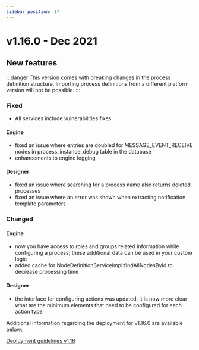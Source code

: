 ```yaml
---
sidebar_position: 17
---
```


# v1.16.0 - Dec 2021

## **New features**

:::danger
This version comes with breaking changes in the process definition structure. Importing process definitions from a different platform version will not be possible.
:::

### **Fixed**

* All services include vulnerabilities fixes

#### Engine

* fixed an issue where entries are doubled for MESSAGE\_EVENT\_RECEIVE nodes in process\_instance\_debug table in the database
* enhancements to engine logging

#### Designer

* fixed an issue where searching for a process name also returns deleted processes
* fixed an issue where an error was shown when extracting notification template parameters

### **Changed**

#### Engine

* now you have access to roles and groups related information while configuring a process; these additional data can be used in your custom logic
* added cache for NodeDefinitionServiceImpl:findAllNodesById to decrease processing time

#### Designer

* the interface for configuring actions was updated, it is now more clear what are the minimum elements that need to be configured for each action type

Additional information regarding the deployment for v1.16.0 are available below:

[Deployment guidelines v1.16](deployment-guidelines-v1.16)

